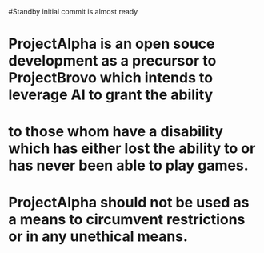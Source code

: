 #Standby initial commit is almost ready
# ProjectAlpha is an open souce development as a precursor to ProjectBrovo which intends to leverage AI to grant the ability
# to those whom have a disability which has either lost the ability to or has never been able to play games.
# ProjectAlpha should not be used as a means to circumvent restrictions or in any unethical means.

